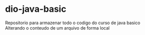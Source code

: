 # dio-java-basic
Repositorio para armazenar todo o codigo do curso de java basico
Alterando o conteudo de um arquivo de forma local 
